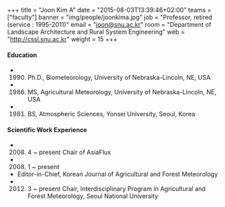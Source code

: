 +++
title = "Joon Kim A"
date = "2015-08-03T13:39:46+02:00"
teams = ["faculty"]
banner = "img/people/joonkima.jpg"
job = "Professor, retired (service : 1995-2011)"
email = "joon@snu.ac.kr"
room = "Department of Landscape Architecture and Rural System Engineering"
web = "http://cssl.snu.ac.kr"
weight = 15
+++

#### Education
+ 1990. Ph.D., Biometeorology, University of Nebraska-Lincoln, NE, USA
+ 1986. MS, Agricultural Meteorology, University of Nebraska-Lincoln, NE, USA
+ 1981. BS, Atmospheric Sciences, Yonsei University, Seoul, Korea

#### Scientific Work Experience
+ 2008. 4 ~ present	Chair of AsiaFlux
+ 2008. 1 ~ present
+ Editor-in-Chief, Korean Journal of Agricultural and Forest Meteorology    
+ 2012. 3 ~ present	Chair, Interdisciplinary Program in Agricultural and Forest Meteorology, Seoul National University
